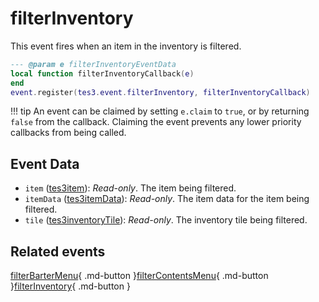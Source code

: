 # filterInventory
<div class="search_terms" style="display: none">filterinventory</div>

<!---
	This file is autogenerated. Do not edit this file manually. Your changes will be ignored.
	More information: https://github.com/MWSE/MWSE/tree/master/docs
-->

This event fires when an item in the inventory is filtered.

```lua
--- @param e filterInventoryEventData
local function filterInventoryCallback(e)
end
event.register(tes3.event.filterInventory, filterInventoryCallback)
```

!!! tip
	An event can be claimed by setting `e.claim` to `true`, or by returning `false` from the callback. Claiming the event prevents any lower priority callbacks from being called.

## Event Data

* `item` ([tes3item](../../types/tes3item)): *Read-only*. The item being filtered.
* `itemData` ([tes3itemData](../../types/tes3itemData)): *Read-only*. The item data for the item being filtered.
* `tile` ([tes3inventoryTile](../../types/tes3inventoryTile)): *Read-only*. The inventory tile being filtered.


## Related events

[filterBarterMenu](../filterBarterMenu/){ .md-button }[filterContentsMenu](../filterContentsMenu/){ .md-button }[filterInventory](../filterInventory/){ .md-button }

